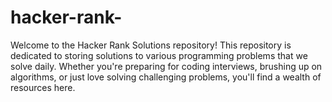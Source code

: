 # hacker-rank-
Welcome to the Hacker Rank Solutions repository! This repository is dedicated to storing solutions to various programming problems that we solve daily. Whether you're preparing for coding interviews, brushing up on algorithms, or just love solving challenging problems, you'll find a wealth of resources here.
